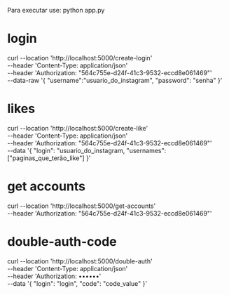 Para executar use: 
python app.py


<!-- API -->

# login
curl --location 'http://localhost:5000/create-login' \
--header 'Content-Type: application/json' \
--header 'Authorization: "564c755e-d24f-41c3-9532-eccd8e061469"' \
--data-raw '{
    "username":"usuario_do_instagram",
    "password": "senha"
}'

# likes
curl --location 'http://localhost:5000/create-like' \
--header 'Content-Type: application/json' \
--header 'Authorization: "564c755e-d24f-41c3-9532-eccd8e061469"' \
--data '{
    "login": "usuario_do_instagram,
    "usernames": ["paginas_que_terão_like"]
}'

# get accounts
curl --location 'http://localhost:5000/get-accounts'\
--header 'Authorization: "564c755e-d24f-41c3-9532-eccd8e061469"' 


# double-auth-code
curl --location 'http://localhost:5000/double-auth' \
--header 'Content-Type: application/json' \
--header 'Authorization: ••••••' \
--data '{
    "login": "login",
    "code": "code_value"
}'